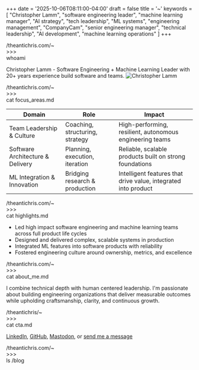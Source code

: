 +++
date = '2025-10-06T08:11:00-04:00'
draft = false
title = '~'
keywords = [
  "Christopher Lamm",
  "software engineering leader",
  "machine learning manager",
  "AI strategy",
  "tech leadership",
  "ML systems",
  "engineering management",
  "CompanyCam",
  "senior engineering manager",
  "technical leadership",
  "AI development",
  "machine learning operations"
]
+++

<div class="terminal-prompt">/theantichris.com/~</div>
<div class="prompt-symbol">>>> </div>whoami

Christopher Lamm - Software Engineering + Machine Learning Leader with 20+ years experience build software and teams.
<img src="/img/headshot.png" alt="Christopher Lamm" class="profile-image">

<div class="terminal-prompt">/theantichris.com/~</div>
<div class="prompt-symbol">>>> </div>cat focus_areas.md

| Domain                            | Role                                 | Impact                                                   |
|-----------------------------------|--------------------------------------|------------------------------------------------------------|
| Team Leadership & Culture         | Coaching, structuring, strategy      | High-performing, resilient, autonomous engineering teams   |
| Software Architecture & Delivery  | Planning, execution, iteration       | Reliable, scalable products built on strong foundations     |
| ML Integration & Innovation        | Bridging research & production       | Intelligent features that drive value, integrated into product |

<div class="terminal-prompt">/theantichris.com/~</div>
<div class="prompt-symbol">>>> </div>cat highlights.md

- Led high impact software engineering and machine learning teams across full product life cycles
- Designed and delivered complex, scalable systems in production
- Integrated ML features into software products with reliability
- Fostered engineering culture around ownership, metrics, and excellence

<div class="terminal-prompt">/theantichris.com/~</div>
<div class="prompt-symbol">>>> </div>cat about_me.md

I combine technical depth with human centered leadership. I'm passionate about building engineering organizations that deliver measurable outcomes while upholding craftsmanship, clarity, and continuous growth.

<div class="terminal-prompt">/theantichris/~</div>
<div class="prompt-symbol">>>> </div>cat cta.md

<a title="Christopher Lamm on LinkedIn" href="https://www.linkedin.com/in/theantichris/">LinkedIn</a>, <a title="Christopher Lamm on GitHub" href="https://github.com/theantichris">GitHub</a>, <a title="Christopher Lamm on Mastodon" href="https://mastodon.social/@the_anti_chris" rel="me">Mastodon</a>, or <a title="Email Christopher Lamm at christopherlamm81@icloud.com" href="mailto:christopherlamm81@icloud.com">send me a message</a>

<div class="terminal-prompt">/theantichris.com/~</div>
<div class="prompt-symbol">>>> </div>ls /blog
